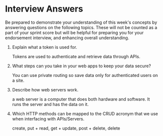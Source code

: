 # Interview Answers
Be prepared to demonstrate your understanding of this week's concepts by answering questions on the following topics. These will not be counted as a part of your sprint score but will be helpful for preparing you for your endorsement interview, and enhancing overall understanding.

1. Explain what a token is used for.

    Tokens are used to authenticate and retrieve data through APIs.

2. What steps can you take in your web apps to keep your data secure?

    You can use private routing so save data only for authenticated users on a site.

3. Describe how web servers work.

    a web server is a computer that does both hardware and software. It runs the server and has the data on it. 

4. Which HTTP methods can be mapped to the CRUD acronym that we use when interfacing with APIs/Servers.

    create, put + read, get + update, post  + delete, delete